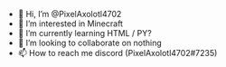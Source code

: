 - 👋 Hi, I’m @PixelAxolotl4702
- 👀 I’m interested in Minecraft 
- 🌱 I’m currently learning HTML / PY?
- 💞️ I’m looking to collaborate on nothing 
- 📫 How to reach me discord (PixelAxolotl4702#7235)
